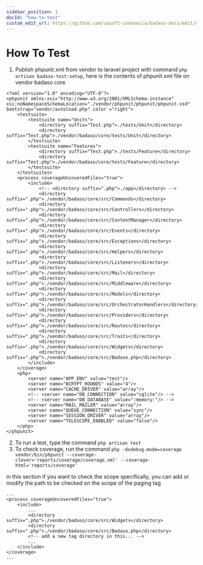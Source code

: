 ```yaml
---
sidebar_position: 1
docId: "how-to-test"
custom_edit_url: https://github.com/uasoft-indonesia/badaso-docs/edit/main/i18n/id/docusaurus-plugin-content-docs/current/test-packages/installation.md
---
```


# How To Test
1. Publish phpunit.xml from vendor to laravel project with command `php artisan badaso-test:setup`, here is the contents of phpunit.xml file on vendor badaso core

```
<?xml version="1.0" encoding="UTF-8"?>
<phpunit xmlns:xsi="http://www.w3.org/2001/XMLSchema-instance" xsi:noNamespaceSchemaLocation="./vendor/phpunit/phpunit/phpunit.xsd" bootstrap="vendor/autoload.php" color ="right">
    <testsuite>
        <testsuite name="Units">
            <directory suffix="Test.php">./tests/Unit</directory>
            <directory suffix="Test.php">./vendor/badaso/core/tests/Unit</directory>
        </testsuite>
        <testsuite name="Features">
            <directory suffix="Test.php">./tests/Feature</directory>
            <directory suffix="Test.php">./vendor/badaso/core/tests/Feature</directory>
        </testsuite>
    </testsuites>
    <process coverageUncoveredFiles="true">
        <include>
            <!-- <directory suffix=".php">./app</directory> -->
            <directory suffix=".php">./vendor/badaso/core/src/Commands</directory>
            <directory suffix=".php">./vendor/badaso/core/src/Controllers</directory>
            <directory suffix=".php">./vendor/badaso/core/src/ContentManager</directory>
            <directory suffix=".php">./vendor/badaso/core/src/Events</directory>
            <directory suffix=".php">./vendor/badaso/core/src/Exceptions</directory>
            <directory suffix=".php">./vendor/badaso/core/src/Helpers</directory>
            <directory suffix=".php">./vendor/badaso/core/src/Listeners</directory>
            <directory suffix=".php">./vendor/badaso/core/src/Mail</directory>
            <directory suffix=".php">./vendor/badaso/core/src/Middleware</directory>
            <directory suffix=".php">./vendor/badaso/core/src/Models</directory>
            <directory suffix=".php">./vendor/badaso/core/src/OrchestratorHandlers</directory>
            <directory suffix=".php">./vendor/badaso/core/src/Providers</directory>
            <directory suffix=".php">./vendor/badaso/core/src/Routes</directory>
            <directory suffix=".php">./vendor/badaso/core/src/Traits</directory>
            <directory suffix=".php">./vendor/badaso/core/src/Widgets</directory>
            <directory suffix=".php">./vendor/badaso/core/src/Badaso.php</directory>
        </include>
    </coverage>
    <php>
        <server name="APP_ENV" value="test"/>
        <server name="BCRYPT_ROUNDS" value="4"/>
        <server name="CACHE_DRIVER" value="array"/>
        <!-- <server name="DB_CONNECTION" value="sqlite"/> -->
        <!-- <server name="DB_DATABASE" value=":memory:"/> -->
        <server name="MAIL_MAILER" value="array"/>
        <server name="QUEUE_CONNECTION" value="sync"/>
        <server name="SESSION_DRIVER" value="array"/>
        <server name="TELESCOPE_ENABLED" value="false"/>
    </php>
</phpunit>

```

2. To run a test, type the command `php artisan test`
3. To check coverage, run the command `php -dxdebug.mode=coverage vendor/bin/phpunit --coverage-clover='reports/coverage/coverage.xml' --coverage-html='reports/coverage'`

in this section if you want to check the scope specifically, you can add or modify the path to be checked on the scope of the paging tag

```
...
<process coverageUncoveredFiles="true">
    <include>
        ...
        <directory suffix=".php">./vendor/badaso/core/src/Widgets</directory>
        <directory suffix=".php">./vendor/badaso/core/src/Badaso.php</directory>
        <!-- add a new tag directory in this... -->
        ...
    </include>
</coverage>
...
```